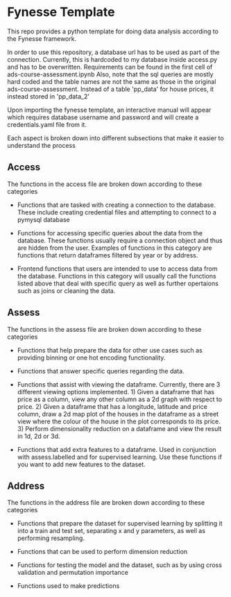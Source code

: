 # Fynesse Template

This repo provides a python template for doing data analysis according to the Fynesse framework.

In order to use this repository, a database url has to be used as part of the connection. Currently, this is hardcoded to my database inside access.py and has to be overwritten. Requirements can be found in the first cell of ads-course-assessment.ipynb
Also, note that the sql queries are mostly hard coded and the table names are not the same as those in the original ads-course-assessment. Instead of a table 'pp_data' for house prices, it instead stored in 'pp_data_2'


Upon importing the fynesse template, an interactive manual will appear which requires database username and password and will create a credentials.yaml file from it.

Each aspect is broken down into different subsections that make it easier to understand the process

## Access

The functions in the access file are broken down according to these categories

- Functions that are tasked with creating a connection to the database. These include creating credential files and attempting to connect to a pymysql database

- Functions for accessing specific queries about the data from the database. These functions usually require a connection object and thus are hidden from the user. Examples of functions in this category are functions that return dataframes filtered by year or by address.
 
- Frontend functions that users are intended to use to access data from the database. Functions in this category will usually call the functions listed above that deal with specific query as well as further opertaions such as joins or cleaning the data.

## Assess

The functions in the assess file are broken down according to these categories

- Functions that help prepare the data for other use cases such as providing binning or one hot encoding functionality.

- Functions that answer specific queries regarding the data.

- Functions that assist with viewing the dataframe. Currently, there are 3 different viewing options implemented. 1) Given a dataframe that has price as a column, view any other column as a 2d graph with respect to price. 2) Given a dataframe that has a longitude, latitude and price column, draw a 2d map plot of the houses in the dataframe as a street view where the colour of the house in the plot corresponds to its price. 3) Perform dimensionality reduction on a dataframe and view the result in 1d, 2d or 3d. 

- Functions that add extra features to a dataframe. Used in conjunction with assess.labelled and for supervised learning. Use these functions if you want to add new features to the dataset.

## Address

The functions in the address file are broken down according to these categories

- Functions that prepare the dataset for supervised learning by splitting it into a train and test set, separating x and y parameters, as well as performing resampling.

- Functions that can be used to perform dimension reduction

- Functions for testing the model and the dataset, such as by using cross validation and permutation importance

- Functions used to make predictions
